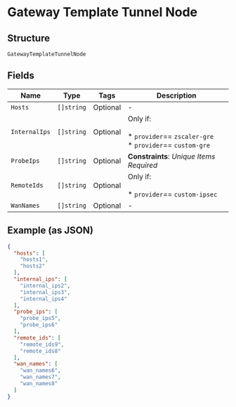 
# Gateway Template Tunnel Node

## Structure

`GatewayTemplateTunnelNode`

## Fields

| Name | Type | Tags | Description |
|  --- | --- | --- | --- |
| `Hosts` | `[]string` | Optional | - |
| `InternalIps` | `[]string` | Optional | Only if:<br><br>* `provider`== `zscaler-gre`<br>* `provider`== `custom-gre` |
| `ProbeIps` | `[]string` | Optional | **Constraints**: *Unique Items Required* |
| `RemoteIds` | `[]string` | Optional | Only if:<br><br>* `provider`== `custom-ipsec` |
| `WanNames` | `[]string` | Optional | - |

## Example (as JSON)

```json
{
  "hosts": [
    "hosts1",
    "hosts2"
  ],
  "internal_ips": [
    "internal_ips2",
    "internal_ips3",
    "internal_ips4"
  ],
  "probe_ips": [
    "probe_ips5",
    "probe_ips6"
  ],
  "remote_ids": [
    "remote_ids9",
    "remote_ids8"
  ],
  "wan_names": [
    "wan_names6",
    "wan_names7",
    "wan_names8"
  ]
}
```

